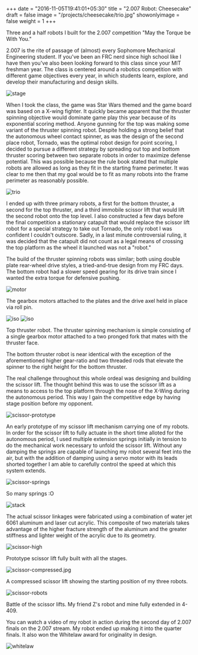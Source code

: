 +++
date = "2016-11-05T19:41:01+05:30"
title = "2.007 Robot: Cheesecake"
draft = false
image = "/projects/cheesecake/trio.jpg"
showonlyimage = false
weight = 1
+++

Three and a half robots I built for the 2.007 competition "May the Torque be With You."
<!--more-->

2.007 is the rite of passage of (almost) every Sophomore Mechanical Engineering student. If you've been an FRC nerd since high school like I have then you've also been looking forward to this class since your MIT freshman year. The class is centered around a robotics competition with different game objectives every year, in which students learn, explore, and develop their manufacturing and design skills.

![stage](/projects/cheesecake/stage.jpg)

When I took the class, the game was Star Wars themed and the game board was based on a X-wing fighter. It quickly became apparent that the thruster spinning objective would dominate game play this year because of its exponential scoring method. Anyone gunning for the top was making some variant of the thruster spinning robot. Despite holding a strong belief that the autonomous wheel contact spinner, as was the design of the second place robot, Tornado, was the optimal robot design for point scoring, I decided to pursue a different strategy by spreading out top and bottom thruster scoring between two separate robots in order to maximize defense potential. This was possible because the rule book stated that multiple robots are allowed as long as they fit in the starting frame perimeter. It was clear to me then that my goal would be to fit as many robots into the frame perimeter as reasonably possible.

![trio](/projects/cheesecake/trio.jpg)

I ended up with three primary robots, a first for the bottom thruster, a second for the top thruster, and a third immobile scissor lift that would lift the second robot onto the top level. I also constructed a few days before the final competition a stationary catapult that would replace the scissor lift robot for a special strategy to take out Tornado, the only robot I was confident I couldn't outscore. Sadly, in a last minute controversial ruling, it was decided that the catapult did not count as a legal means of crossing the top platform as the wheel it launched was not a "robot."

The build of the thruster spinning robots was similar; both using double plate rear-wheel drive styles, a tried-and-true design from my FRC days. The bottom robot had a slower speed gearing for its drive train since I wanted the extra torque for defensive pushing.

![motor](/projects/cheesecake/motor.jpg)

The gearbox motors attached to the plates and the drive axel held in place via roll pin.

![iso](/projects/cheesecake/iso1.jpg)
![iso](/projects/cheesecake/iso2.jpg)

Top thruster robot. The thruster spinning mechanism is simple consisting of a single gearbox motor attached to a two pronged fork that mates with the thruster face.

The bottom thruster robot is near identical with the exception of the aforementioned higher gear-ratio and two threaded rods that elevate the spinner to the right height for the bottom thruster.

The real challenge throughout this whole ordeal was designing and building the scissor lift. The thought behind this was to use the scissor lift as a means to access to the top platform through the nose of the X-Wing during the autonomous period. This way I gain the competitive edge by having stage position before my opponent.

![scissor-prototype](/projects/cheesecake/scissor-robot-prototype.jpg)

An early prototype of my scissor lift mechanism carrying one of my robots. In order for the scissor lift to fully actuate in the short time alloted for the autonomous period, I used multiple extension springs initially in tension to do the mechanical work necessary to unfold the scissor lift. Without any damping the springs are capable of launching my robot several feet into the air, but with the addition of damping using a servo motor with its leads shorted together I am able to carefully control the speed at which this system extends.

![scissor-springs](/projects/cheesecake/scissor-springs.jpg)

So many springs :O

![stack](/projects/cheesecake/stackup.jpg)

The actual scissor linkages were fabricated using a combination of water jet 6061 aluminum and laser cut acrylic. This composite of two materials takes advantage of the higher fracture strength of the aluminum and the greater stiffness and lighter weight of the acrylic due to its geometry.

![scissor-high](/projects/cheesecake/scissor-high.jpg)

Prototype scissor lift fully built with all the stages.

![scissor-compressed.jpg](/projects/cheesecake/scissor-compressed.jpg)

A compressed scissor lift showing the starting position of my three robots.

![scissor-robots](/projects/cheesecake/scissor-robots.jpg)

Battle of the scissor lifts. My friend Z's robot and mine fully extended in 4-409.

You can watch a video of my robot in action during the second day of 2.007 finals on the 2.007 stream. My robot ended up making it into the quarter finals. It also won the Whitelaw award for originality in design.

![whitelaw](/projects/cheesecake/whitelaw.jpg)
